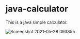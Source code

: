 # java-calculator
This is a java simple calculator.

![Screenshot 2021-05-28 093855](https://user-images.githubusercontent.com/37534587/119928149-a63ecd80-bf98-11eb-9dfc-d068f157ebbb.png)
